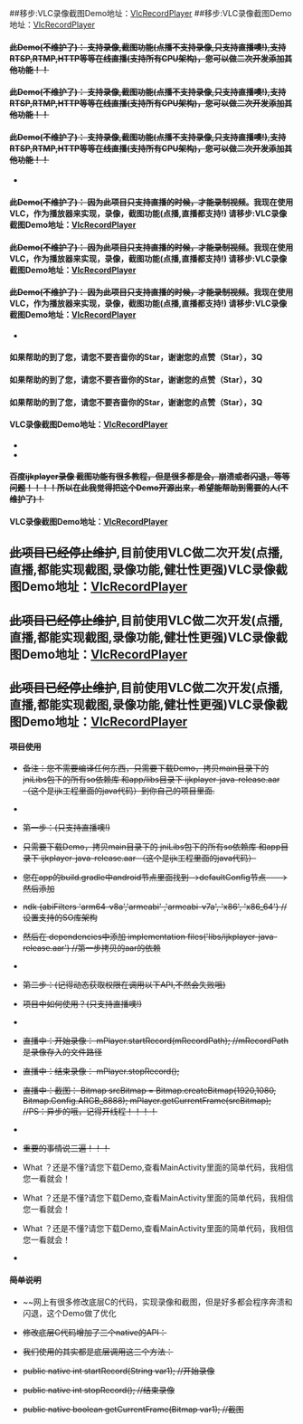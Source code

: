 ##移步:VLC录像截图Demo地址：[VlcRecordPlayer](https://github.com/ILoveLin/VlcRecordPlayer)
##移步:VLC录像截图Demo地址：[VlcRecordPlayer](https://github.com/ILoveLin/VlcRecordPlayer)

#### ~~此Demo(不维护了)： 支持录像,截图功能(点播不支持录像,只支持直播噢!),支持RTSP,RTMP,HTTP等等在线直播(支持所有CPU架构)，您可以做二次开发添加其他功能！！~~
#### ~~此Demo(不维护了)： 支持录像,截图功能(点播不支持录像,只支持直播噢!),支持RTSP,RTMP,HTTP等等在线直播(支持所有CPU架构)，您可以做二次开发添加其他功能！！~~
#### ~~此Demo(不维护了)： 支持录像,截图功能(点播不支持录像,只支持直播噢!),支持RTSP,RTMP,HTTP等等在线直播(支持所有CPU架构)，您可以做二次开发添加其他功能！！~~
*
#### ~~此Demo(不维护了)： 因为此项目只支持直播的时候，才能录制视频~~。我现在使用VLC，作为播放器来实现，录像，截图功能(点播,直播都支持!)  请移步:VLC录像截图Demo地址：[VlcRecordPlayer](https://github.com/ILoveLin/VlcRecordPlayer)
#### ~~此Demo(不维护了)： 因为此项目只支持直播的时候，才能录制视频~~。我现在使用VLC，作为播放器来实现，录像，截图功能(点播,直播都支持!)  请移步:VLC录像截图Demo地址：[VlcRecordPlayer](https://github.com/ILoveLin/VlcRecordPlayer)
#### ~~此Demo(不维护了)： 因为此项目只支持直播的时候，才能录制视频~~。我现在使用VLC，作为播放器来实现，录像，截图功能(点播,直播都支持!)  请移步:VLC录像截图Demo地址：[VlcRecordPlayer](https://github.com/ILoveLin/VlcRecordPlayer)
*
#### 如果帮助的到了您，请您不要吝啬你的Star，谢谢您的点赞（Star），3Q
#### 如果帮助的到了您，请您不要吝啬你的Star，谢谢您的点赞（Star），3Q
#### 如果帮助的到了您，请您不要吝啬你的Star，谢谢您的点赞（Star），3Q

#### VLC录像截图Demo地址：[VlcRecordPlayer](https://github.com/ILoveLin/VlcRecordPlayer)
*
*
#### ~~百度ijkplayer录像 截图功能有很多教程，但是很多都是会，崩溃或者闪退，等等问题！！！！所以在此我觉得把这个Demo开源出来，希望能帮助到需要的人(不维护了)！~~
#### VLC录像截图Demo地址：[VlcRecordPlayer](https://github.com/ILoveLin/VlcRecordPlayer)


## ~~此项目已经停止维护~~,目前使用VLC做二次开发(点播,直播,都能实现截图,录像功能,健壮性更强)VLC录像截图Demo地址：[VlcRecordPlayer](https://github.com/ILoveLin/VlcRecordPlayer)
## ~~此项目已经停止维护~~,目前使用VLC做二次开发(点播,直播,都能实现截图,录像功能,健壮性更强)VLC录像截图Demo地址：[VlcRecordPlayer](https://github.com/ILoveLin/VlcRecordPlayer)
## ~~此项目已经停止维护~~,目前使用VLC做二次开发(点播,直播,都能实现截图,录像功能,健壮性更强)VLC录像截图Demo地址：[VlcRecordPlayer](https://github.com/ILoveLin/VlcRecordPlayer)

#### ~~项目使用~~
* ~~备注：您不需要编译任何东西，只需要下载Demo，拷贝main目录下的 jniLibs包下的所有so依赖库 和app/libs目录下 ijkplayer-java-release.aar   （这个是ijk工程里面的java代码）到你自己的项目里面.~~
*
* ~~第一步：(只支持直播噢!)~~
* ~~只需要下载Demo，拷贝main目录下的 jniLibs包下的所有so依赖库 和app目录下 ijkplayer-java-release.aar   （这个是ijk工程里面的java代码）~~
* ~~您在app的build.gradle中android节点里面找到-->defaultConfig节点--->然后添加~~
*    ~~ndk {abiFilters 'arm64-v8a','armeabi' ,'armeabi-v7a', 'x86', 'x86_64'}     // 设置支持的SO库架构~~
*  ~~然后在 dependencies中添加    implementation files('libs/ijkplayer-java-release.aar')     //第一步拷贝的aar的依赖~~
*
* ~~第二步：(记得动态获取权限在调用以下API,不然会失败哦)~~
* ~~项目中如何使用？(只支持直播噢!)~~
*
* ~~直播中：开始录像：  mPlayer.startRecord(mRecordPath);   //mRecordPath  是录像存入的文件路径~~
* ~~直播中：结束录像：  mPlayer.stopRecord();~~
* ~~直播中：截图：      Bitmap srcBitmap = Bitmap.createBitmap(1920,1080, Bitmap.Config.ARGB_8888);    mPlayer.getCurrentFrame(srcBitmap);   //PS：异步的哦，记得开线程！！！！~~
*

* ~~重要的事情说三遍！！！~~
* What ？还是不懂?请您下载Demo,查看MainActivity里面的简单代码，我相信您一看就会！
* What ？还是不懂?请您下载Demo,查看MainActivity里面的简单代码，我相信您一看就会！
* What ？还是不懂?请您下载Demo,查看MainActivity里面的简单代码，我相信您一看就会！
*
#### ~~简单说明~~
* ~~网上有很多修改底层C的代码，实现录像和截图，但是好多都会程序奔溃和闪退，这个Demo做了优化

* ~~修改底层C代码增加了三个native的API：~~
* ~~我们使用的其实都是底层调用这三个方法：~~
* ~~public native int startRecord(String var1);           //开始录像~~
* ~~public native int stopRecord();                       //结束录像~~
* ~~public native boolean getCurrentFrame(Bitmap var1);   //截图~~



